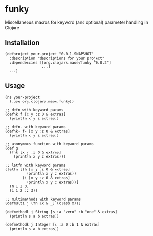 funky
==============

Miscellaneous macros for keyword (and optional) parameter handling in Clojure

Installation
-------------

    (defproject your-project "0.0.1-SNAPSHOT"
      :description "descriptions for your project"
      :dependencies [[org.clojars.maoe/funky "0.0.2"]
                     ...]
      ...)

Usage
-------------

    (ns your-project
      (:use org.clojars.maoe.funky))
     
    ;; defn with keyword params
    (defnk f [x y :z 0 & extras]
      (println x y z extras))
     
    ;; defn- with keyword params
    (defnk- f- [x y :z 0 & extras]
      (println x y z extras))
     
    ;; anonymous function with keyword params
    (def g
      (fnk [x y :z 0 & extras]
        (println x y z extras)))
     
    ;; letfn with keyword params
    (letfn [(h [x y :z 0 & extras]
              (println x y z extras))
            (i [x y :z 0 & extras]
              (println x y z extras))]
      (h 1 2 3)
      (i 1 2 :z 3))

    ;; multimethods with keyword params
    (defmulti j (fn [x & _] (class x)))
    
    (defmethodk j String [s :a "zero" :b "one" & extras]
      (println s a b extras))
    
    (defmethodk j Integer [s :a 0 :b 1 & extras]
      (println s a b extras))